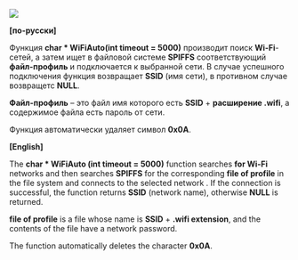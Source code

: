 ![](https://habrastorage.org/webt/tg/up/ac/tgupacoharpo_hnm56b9ju6bfma.png)

**[по-русски]**

Функция **char * WiFiAuto(int timeout = 5000)** производит поиск **Wi-Fi**-сетей, а затем ищет в файловой системе **SPIFFS** соответствующий **файл-профиль** и подключается к выбранной сети. В случае успешного подключения функция возвращает **SSID** (имя сети), в противном случае возвращетс **NULL**.

**Файл-профиль** – это файл имя которого есть **SSID** + **расширение .wifi**, а содержимое файла есть пароль от сети.

Функция автоматически удаляет символ **0x0A**.

**[English]**

The **char * WiFiAuto (int timeout = 5000)** function searches **for Wi-Fi** networks and then searches **SPIFFS** for the corresponding **file of profile** in the file system and connects to the selected network . If the connection is successful, the function returns **SSID** (network name), otherwise **NULL** is returned.

**file of profile** is a file whose name is **SSID** + **.wifi extension**, and the contents of the file have a network password.

The function automatically deletes the character **0x0A**.